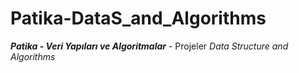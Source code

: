 # Patika-DataS_and_Algorithms
***Patika - Veri Yapıları ve Algoritmalar*** - Projeler 
*Data Structure and Algorithms*
